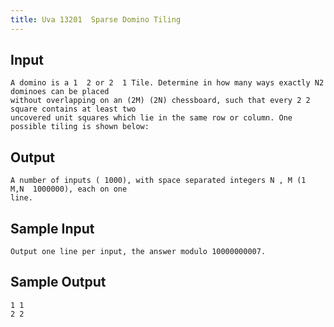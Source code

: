 ```yaml
---
title: Uva 13201  Sparse Domino Tiling
---
```



## Input

```text
A domino is a 1  2 or 2  1 Tile. Determine in how many ways exactly N2 dominoes can be placed
without overlapping on an (2M) (2N) chessboard, such that every 2 2 square contains at least two
uncovered unit squares which lie in the same row or column. One possible tiling is shown below:
```

## Output

```text
A number of inputs ( 1000), with space separated integers N , M (1  M,N  1000000), each on one
line.

```

## Sample Input

```text
Output one line per input, the answer modulo 10000000007.

```

## Sample Output

```text
1 1
2 2

```
